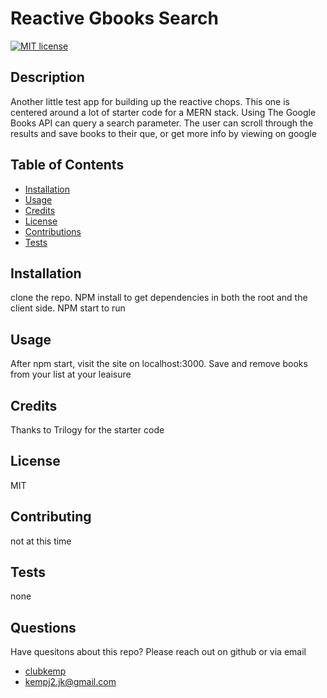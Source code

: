 # Reactive Gbooks Search
  [![MIT license](https://img.shields.io/badge/License-MIT-blue.svg)](https://lbesson.mit-license.org/)
  ## Description 
  Another little test app for building up the reactive chops. This one is centered around a lot of starter code for a MERN stack. Using The Google Books API can query a search parameter. The user can scroll through the results and save books to their que, or get more info by viewing on google
  
  ## Table of Contents
  * [Installation](#installation)
  * [Usage](#usage)
  * [Credits](#credits)
  * [License](#license)
  * [Contributions](#contributing)
  * [Tests](#tests)
  
  ## Installation 
  clone the repo. NPM install to get dependencies in both the root and the client side. NPM start to run
  
  ## Usage
  After npm start, visit the site on localhost:3000. Save and remove books from your list at your leaisure
  
  ## Credits
  Thanks to Trilogy for the starter code
  
  ## License
  MIT
  
  ## Contributing
  not at this time
  
  ## Tests
  none
  
  ## Questions
  Have quesitons about this repo? Please reach out on github or via email
  * [clubkemp](https://github.com/clubkemp)
  * kempj2.jk@gmail.com